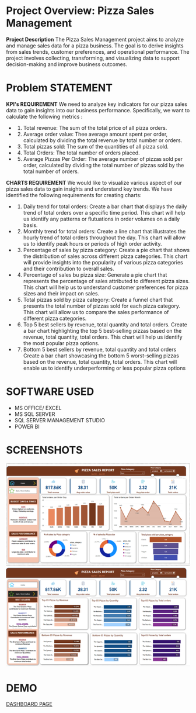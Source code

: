 # Project Overview: Pizza Sales Management
**Project Description**
The Pizza Sales Management project aims to analyze and manage sales data for a pizza business. The goal is to derive insights from sales trends, customer preferences, and operational performance. The project involves collecting, transforming, and visualizing data to support decision-making and improve business outcomes.
# Problem STATEMENT

**KPI's  REQUIREMENT**
We need to analyze key indicators for our pizza sales data to gain insights into our business performance. Specifically, we want to calculate the following metrics : 

* 1. Total revenue: The sum of the total price of all pizza orders.

* 2. Average order value: Thee average amount spent per order, calculated by dividing the total revenue by total number or orders.

* 3. Total pizzas sold: The sum of the quantities of all pizza sold.

* 4. Total Orders: The total number of orders placed.

* 5. Average Pizzas Per Order: The average number of pizzas sold per order, calculated by dividing the total number of pizzas sold by the total number of orders.

**CHARTS REQUIREMENT**
We would like to visualize various aspect of our pizza sales data to gain insights and understand key trends. We have identified the following requirements for creating charts:

* 1. Daily trend for total orders:
Create a bar chart that displays the daily trend of total orders over a specific time period. This chart will help us identify any patterns or flutuations in order volumes on a daily basis.

* 2. Monthly trend for total orders:
Create a line chart that illustrates the hourly trend of total orders throughout the day. This chart will allow us to identify peak hours or periods of high order activity.

* 3. Percentage of sales by pizza category:
Create a pie chart that shows the distribution of sales across different pizza categories. This chart will provide insights into the popularity of various pizza categories and their contribution to overall sales.

* 4. Percentage of sales bu pizza size:
Generate a pie chart that represents the percentage of sales attributed to different pizza sizes. This chart will help us to understand customer preferences for pizza sizes and their impact on sales.

* 5. Total pizzas sold by pizza category: Create a funnel chart that presents the total number of pizzas sold for each pizza category. This chart will allow us to compare the sales performance of different pizza categories.

* 6. Top 5 best sellers by revenue, total quantity and total orders.
Create a bar chart highlighting the top 5 best-selling pizzas based on the revenue, total quantity, total orders. This chart will help us identify the most popular pizza options.

* 7. Bottom 5 best sellers by revenue, total quantity and total orders
Create a bar chart showcasing the bottom 5 worst-selling pizzas based on the revenue, total quantity, total orders. This chart will enable us to identify underperforming or less popular pizza options 

# SOFTWARE USED

* MS OFFICE/ EXCEL
* MS SQL SERVER 
* SQL SERVER MANAGEMENT STUDIO
* POWER BI



# SCREENSHOTS

![HOME](screenshots/home.png)
![Pizza Category Sales Pie Chart](screenshots/best-worst-sellers.png)

# DEMO
[DASHBOARD PAGE](pizza-management-sales-2024-09-04-08-32-47_AonavO5a.mp4)